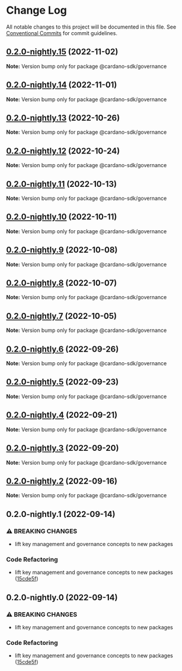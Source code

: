 # Change Log

All notable changes to this project will be documented in this file.
See [Conventional Commits](https://conventionalcommits.org) for commit guidelines.

## [0.2.0-nightly.15](https://github.com/input-output-hk/cardano-js-sdk/compare/@cardano-sdk/governance@0.2.0-nightly.14...@cardano-sdk/governance@0.2.0-nightly.15) (2022-11-02)

**Note:** Version bump only for package @cardano-sdk/governance

## [0.2.0-nightly.14](https://github.com/input-output-hk/cardano-js-sdk/compare/@cardano-sdk/governance@0.2.0-nightly.13...@cardano-sdk/governance@0.2.0-nightly.14) (2022-11-01)

**Note:** Version bump only for package @cardano-sdk/governance

## [0.2.0-nightly.13](https://github.com/input-output-hk/cardano-js-sdk/compare/@cardano-sdk/governance@0.2.0-nightly.12...@cardano-sdk/governance@0.2.0-nightly.13) (2022-10-26)

**Note:** Version bump only for package @cardano-sdk/governance

## [0.2.0-nightly.12](https://github.com/input-output-hk/cardano-js-sdk/compare/@cardano-sdk/governance@0.2.0-nightly.11...@cardano-sdk/governance@0.2.0-nightly.12) (2022-10-24)

**Note:** Version bump only for package @cardano-sdk/governance

## [0.2.0-nightly.11](https://github.com/input-output-hk/cardano-js-sdk/compare/@cardano-sdk/governance@0.2.0-nightly.10...@cardano-sdk/governance@0.2.0-nightly.11) (2022-10-13)

**Note:** Version bump only for package @cardano-sdk/governance

## [0.2.0-nightly.10](https://github.com/input-output-hk/cardano-js-sdk/compare/@cardano-sdk/governance@0.2.0-nightly.9...@cardano-sdk/governance@0.2.0-nightly.10) (2022-10-11)

**Note:** Version bump only for package @cardano-sdk/governance

## [0.2.0-nightly.9](https://github.com/input-output-hk/cardano-js-sdk/compare/@cardano-sdk/governance@0.2.0-nightly.8...@cardano-sdk/governance@0.2.0-nightly.9) (2022-10-08)

**Note:** Version bump only for package @cardano-sdk/governance

## [0.2.0-nightly.8](https://github.com/input-output-hk/cardano-js-sdk/compare/@cardano-sdk/governance@0.2.0-nightly.7...@cardano-sdk/governance@0.2.0-nightly.8) (2022-10-07)

**Note:** Version bump only for package @cardano-sdk/governance

## [0.2.0-nightly.7](https://github.com/input-output-hk/cardano-js-sdk/compare/@cardano-sdk/governance@0.2.0-nightly.6...@cardano-sdk/governance@0.2.0-nightly.7) (2022-10-05)

**Note:** Version bump only for package @cardano-sdk/governance

## [0.2.0-nightly.6](https://github.com/input-output-hk/cardano-js-sdk/compare/@cardano-sdk/governance@0.2.0-nightly.5...@cardano-sdk/governance@0.2.0-nightly.6) (2022-09-26)

**Note:** Version bump only for package @cardano-sdk/governance

## [0.2.0-nightly.5](https://github.com/input-output-hk/cardano-js-sdk/compare/@cardano-sdk/governance@0.2.0-nightly.4...@cardano-sdk/governance@0.2.0-nightly.5) (2022-09-23)

**Note:** Version bump only for package @cardano-sdk/governance

## [0.2.0-nightly.4](https://github.com/input-output-hk/cardano-js-sdk/compare/@cardano-sdk/governance@0.2.0-nightly.3...@cardano-sdk/governance@0.2.0-nightly.4) (2022-09-21)

**Note:** Version bump only for package @cardano-sdk/governance

## [0.2.0-nightly.3](https://github.com/input-output-hk/cardano-js-sdk/compare/@cardano-sdk/governance@0.2.0-nightly.2...@cardano-sdk/governance@0.2.0-nightly.3) (2022-09-20)

**Note:** Version bump only for package @cardano-sdk/governance

## [0.2.0-nightly.2](https://github.com/input-output-hk/cardano-js-sdk/compare/@cardano-sdk/governance@0.2.0-nightly.1...@cardano-sdk/governance@0.2.0-nightly.2) (2022-09-16)

**Note:** Version bump only for package @cardano-sdk/governance

## 0.2.0-nightly.1 (2022-09-14)

### ⚠ BREAKING CHANGES

- lift key management and governance concepts to new packages

### Code Refactoring

- lift key management and governance concepts to new packages ([15cde5f](https://github.com/input-output-hk/cardano-js-sdk/commit/15cde5f9becff94dac17278cb45e3adcaac763b5))

## 0.2.0-nightly.0 (2022-09-14)

### ⚠ BREAKING CHANGES

- lift key management and governance concepts to new packages

### Code Refactoring

- lift key management and governance concepts to new packages ([15cde5f](https://github.com/input-output-hk/cardano-js-sdk/commit/15cde5f9becff94dac17278cb45e3adcaac763b5))

